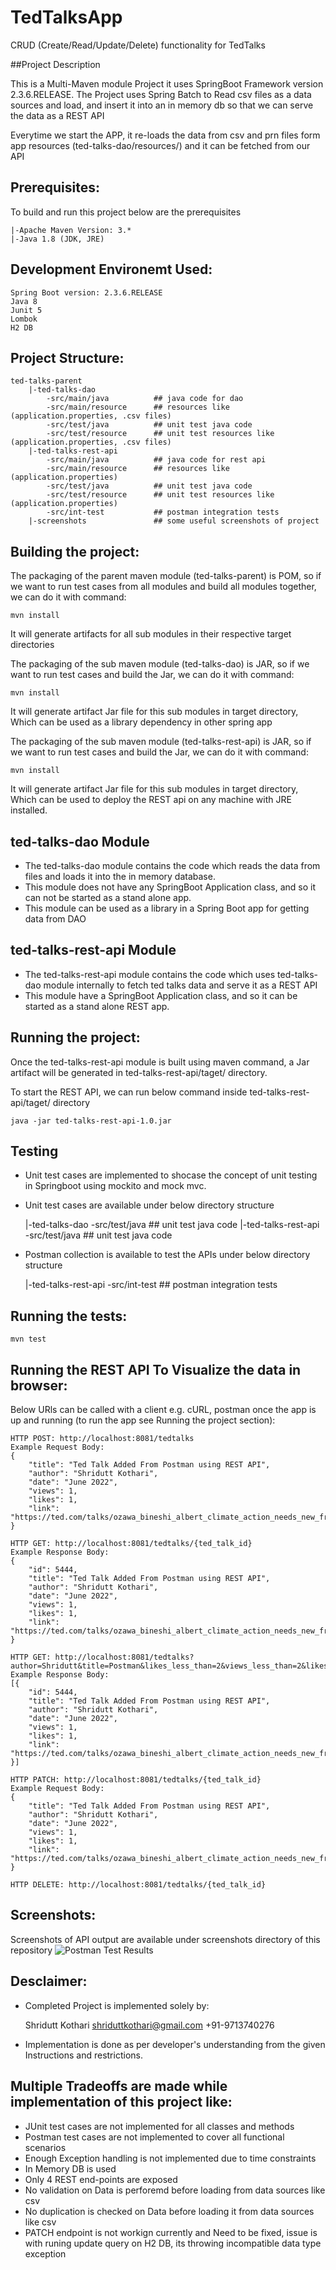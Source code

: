 # TedTalksApp
CRUD (Create/Read/Update/Delete) functionality for TedTalks

##Project Description

This is a Multi-Maven module Project it uses SpringBoot Framework version 2.3.6.RELEASE.
The Project uses Spring Batch to Read csv files as a data sources and load,  and insert it into an in memory db so that we can serve the data as a REST API

Everytime we start the APP, it re-loads the data from csv and prn files form app resources (ted-talks-dao/resources/) and it can be fetched from our API


## Prerequisites: 
To build and run this project below are the prerequisites
	
	|-Apache Maven Version: 3.*
	|-Java 1.8 (JDK, JRE)
	
## Development Environemt Used:

	Spring Boot version: 2.3.6.RELEASE	
	Java 8
	Junit 5
	Lombok
	H2 DB
	
## Project Structure:
	ted-talks-parent
		|-ted-talks-dao
			-src/main/java 			## java code for dao
			-src/main/resource		## resources like (application.properties, .csv files)
			-src/test/java			## unit test java code 
			-src/test/resource		## unit test resources like (application.properties, .csv files)
		|-ted-talks-rest-api 
			-src/main/java 			## java code for rest api
			-src/main/resource		## resources like (application.properties)
			-src/test/java			## unit test java code 
			-src/test/resource		## unit test resources like (application.properties)
			-src/int-test			## postman integration tests
		|-screenshots				## some useful screenshots of project
			
## Building the project:

The packaging of the parent maven module (ted-talks-parent) is POM, so if we want to run test cases from all modules and build all modules together, we can do it with command:
	
	mvn install
It will generate artifacts for all sub modules in their respective target directories

The packaging of the sub maven module (ted-talks-dao) is JAR, so if we want to run test cases and build the Jar, we can do it with command:
	
	mvn install
It will generate artifact Jar file for this sub modules in target directory, Which can be used as a library dependency in other spring app	
	
The packaging of the sub maven module (ted-talks-rest-api) is JAR, so if we want to run test cases and build the Jar, we can do it with command:
	
	mvn install
It will generate artifact Jar file for this sub modules in target directory, Which can be used to deploy the REST api on any machine with JRE installed.	
 
## ted-talks-dao Module

- The ted-talks-dao module contains the code which reads the data from files and loads it into the in memory database.
- This module does not have any SpringBoot Application class, and so it can not be started as a stand alone app.
- This module can be used as a library in a Spring Boot app for getting data from DAO

## ted-talks-rest-api Module

- The ted-talks-rest-api module contains the code which uses ted-talks-dao module internally to fetch ted talks data and serve it as a REST API
- This module have a SpringBoot Application class, and so it can be started as a stand alone REST app.


## Running the project:
Once the ted-talks-rest-api module is built using maven command, a Jar artifact will be generated in ted-talks-rest-api/taget/ directory.

To start the REST API, we can run below command inside ted-talks-rest-api/taget/ directory
	
	java -jar ted-talks-rest-api-1.0.jar

## Testing

- Unit test cases are implemented to shocase the concept of unit testing in Springboot using mockito and mock mvc.
- Unit test cases are available under below directory structure 

	|-ted-talks-dao
			-src/test/java			## unit test java code 
	|-ted-talks-rest-api 
			-src/test/java			## unit test java code 
	
- Postman collection is available to test the APIs under below directory structure 

	|-ted-talks-rest-api 
			-src/int-test			## postman integration tests

## Running the tests:

	mvn test
	
## Running the REST API To Visualize the data in browser:

Below URls can be called with a client e.g. cURL, postman once the app is up and running (to run the app see Running the project section):

	HTTP POST: http://localhost:8081/tedtalks
	Example Request Body:
	{
		"title": "Ted Talk Added From Postman using REST API",
		"author": "Shridutt Kothari",
		"date": "June 2022",
		"views": 1,
		"likes": 1,
		"link": "https://ted.com/talks/ozawa_bineshi_albert_climate_action_needs_new_frontline_leadership"
    }
	
	HTTP GET: http://localhost:8081/tedtalks/{ted_talk_id}
	Example Response Body:
	{
		"id": 5444,
		"title": "Ted Talk Added From Postman using REST API",
		"author": "Shridutt Kothari",
		"date": "June 2022",
		"views": 1,
		"likes": 1,
		"link": "https://ted.com/talks/ozawa_bineshi_albert_climate_action_needs_new_frontline_leadership"
    }
	
	HTTP GET: http://localhost:8081/tedtalks?author=Shridutt&title=Postman&likes_less_than=2&views_less_than=2&likes_more_than=0&views_more_than=0
	Example Response Body:
	[{
		"id": 5444,
		"title": "Ted Talk Added From Postman using REST API",
		"author": "Shridutt Kothari",
		"date": "June 2022",
		"views": 1,
		"likes": 1,
		"link": "https://ted.com/talks/ozawa_bineshi_albert_climate_action_needs_new_frontline_leadership"
    }]
	
	HTTP PATCH: http://localhost:8081/tedtalks/{ted_talk_id}
	Example Request Body:
	{
		"title": "Ted Talk Added From Postman using REST API",
		"author": "Shridutt Kothari",
		"date": "June 2022",
		"views": 1,
		"likes": 1,
		"link": "https://ted.com/talks/ozawa_bineshi_albert_climate_action_needs_new_frontline_leadership"
    }
	
	HTTP DELETE: http://localhost:8081/tedtalks/{ted_talk_id}
	
	
## Screenshots:

Screenshots of API output are available under screenshots directory of this repository
![Postman Test Results](screenshots/postman_tests.PNG)

## Desclaimer:

- Completed Project is implemented solely by:

	Shridutt Kothari 
	shriduttkothari@gmail.com
	+91-9713740276

- Implementation is done as per developer's understanding from the given Instructions and restrictions.

## Multiple Tradeoffs are made while implementation of this project like:
	
-  JUnit test cases are not implemented for all classes and methods
-  Postman test cases are not implemented to cover all functional scenarios
-  Enough Exception handling is not implemented due to time constraints
-  In Memory DB is used
-  Only 4 REST end-points are exposed
-  No validation on Data is perforemd before loading from data sources like csv
-  No duplication is checked on Data before loading it from data sources like csv
-  PATCH endpoint is not workign currently and Need to be fixed, issue is with runing update query on H2 DB, its throwing incompatible data type exception



